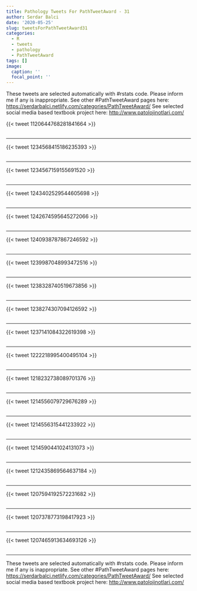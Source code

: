```yaml
---
title: Pathology Tweets For PathTweetAward - 31
author: Serdar Balci
date: '2020-05-25'
slug: tweetsForPathTweetAward31
categories:
  - R
  - tweets
  - pathology
  - PathTweetAward
tags: []
image:
  caption: ''
  focal_point: ''
---
```



These tweets are selected automatically with #rstats code. Please inform me if any is inappropriate.
See other #PathTweetAward pages here: https://serdarbalci.netlify.com/categories/PathTweetAward/ 
See selected social media based textbook project here: http://www.patolojinotlari.com/

{{< tweet 1120644768281841664 >}}
<br>
<br>
<hr>
{{< tweet 1234568415186235393 >}}
<br>
<br>
<hr>
{{< tweet 1234567159155691520 >}}
<br>
<br>
<hr>
{{< tweet 1243402529544605698 >}}
<br>
<br>
<hr>
{{< tweet 1242674595645272066 >}}
<br>
<br>
<hr>
{{< tweet 1240938787867246592 >}}
<br>
<br>
<hr>
{{< tweet 1239987048993472516 >}}
<br>
<br>
<hr>
{{< tweet 1238328740519673856 >}}
<br>
<br>
<hr>
{{< tweet 1238274307094126592 >}}
<br>
<br>
<hr>
{{< tweet 1237141084322619398 >}}
<br>
<br>
<hr>
{{< tweet 1222218995400495104 >}}
<br>
<br>
<hr>
{{< tweet 1218232738089701376 >}}
<br>
<br>
<hr>
{{< tweet 1214556079729676289 >}}
<br>
<br>
<hr>
{{< tweet 1214556315441233922 >}}
<br>
<br>
<hr>
{{< tweet 1214590441024131073 >}}
<br>
<br>
<hr>
{{< tweet 1212435869564637184 >}}
<br>
<br>
<hr>
{{< tweet 1207594192572231682 >}}
<br>
<br>
<hr>
{{< tweet 1207378773198417923 >}}
<br>
<br>
<hr>
{{< tweet 1207465913634693126 >}}
<br>
<br>
<hr>


These tweets are selected automatically with #rstats code. Please inform me if any is inappropriate.
See other #PathTweetAward pages here: https://serdarbalci.netlify.com/categories/PathTweetAward/ 
See selected social media based textbook project here: http://www.patolojinotlari.com/
